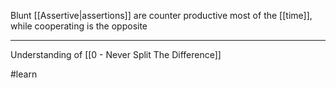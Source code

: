 Blunt [[Assertive|assertions]] are counter productive most of the [[time]], while cooperating is the opposite

---

Understanding of [[0 - Never Split The Difference]]

#learn
